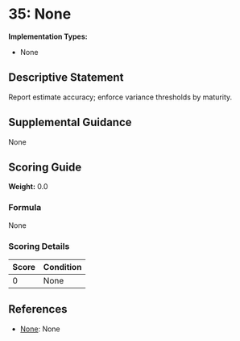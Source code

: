 # 35: None

**Implementation Types:**
- None

## Descriptive Statement

Report estimate accuracy; enforce variance thresholds by maturity.

## Supplemental Guidance

None

## Scoring Guide

**Weight:** 0.0

### Formula

None

### Scoring Details

| Score | Condition |
| ----- | --------- |
| 0 | None |

## References

- [None](None): None

